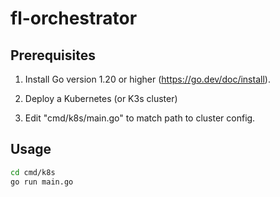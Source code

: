 # fl-orchestrator

## Prerequisites

1. Install Go version 1.20 or higher (https://go.dev/doc/install).

2. Deploy a Kubernetes (or K3s cluster)

3. Edit "cmd/k8s/main.go" to match path to cluster config.

## Usage

```bash
cd cmd/k8s
go run main.go
```
